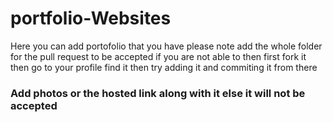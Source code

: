 # portfolio-Websites



Here you can add portofolio that you have 
please note add the whole folder for the pull request to be accepted if you are not able to then first fork it then go to your profile find it then try adding it and commiting it from there


<h3> Add photos or the hosted link along with it else it will not be accepted<h3/>

